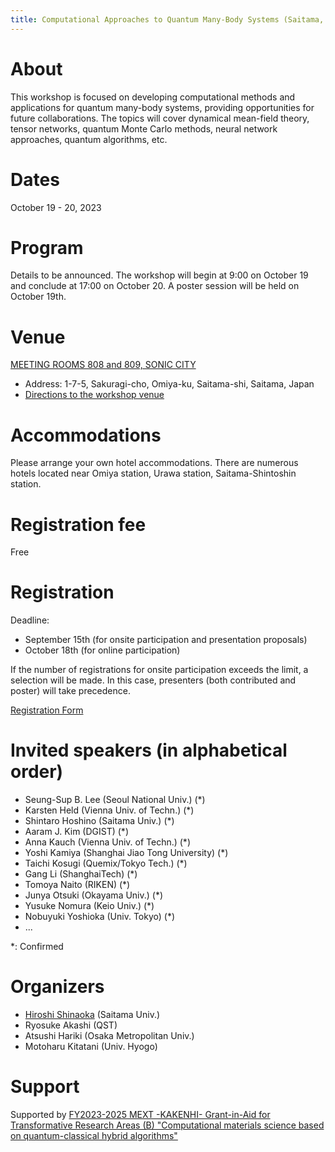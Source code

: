 ```yaml
---
title: Computational Approaches to Quantum Many-Body Systems (Saitama, Japan/October 19th and 20th, 2023)
---
```


# About
This workshop is focused on developing computational methods and applications for quantum many-body systems, providing opportunities for future collaborations. The topics will cover dynamical mean-field theory, tensor networks, quantum Monte Carlo methods, neural network approaches, quantum algorithms, etc.

# Dates 
October 19 - 20, 2023

# Program
Details to be announced. 
The workshop will begin at 9:00 on October 19 and conclude at 17:00 on October 20.
A poster session will be held on October 19th.

# Venue
[MEETING ROOMS 808 and 809, SONIC CITY](https://www.sonic-city.or.jp/en.html)

* Address: 1-7-5, Sakuragi-cho, Omiya-ku, Saitama-shi, Saitama, Japan
* [Directions to the workshop venue](https://www.sonic-city.or.jp/en/conference.html)

# Accommodations
Please arrange your own hotel accommodations. There are numerous hotels located near Omiya station, Urawa station, Saitama-Shintoshin station.

# Registration fee
Free

# Registration
Deadline:
* September 15th (for onsite participation and presentation proposals)
* October 18th (for online participation)

If the number of registrations for onsite participation exceeds the limit, a selection will be made. In this case, presenters (both contributed and poster) will take precedence.

[Registration Form](https://docs.google.com/forms/d/e/1FAIpQLSfmq-k3ASmWzuBRwc6UbIJ0Qa3c4aj-hwgTfzT8MRFSK9gdTQ/viewform) 

# Invited speakers (in alphabetical order)
* Seung-Sup B. Lee (Seoul National Univ.) (*)
* Karsten Held (Vienna Univ. of Techn.) (*)
* Shintaro Hoshino (Saitama Univ.) (*)
* Aaram J. Kim (DGIST) (*)
* Anna Kauch (Vienna Univ. of Techn.) (*)
* Yoshi Kamiya (Shanghai Jiao Tong University) (*)
* Taichi Kosugi (Quemix/Tokyo Tech.) (*)
* Gang Li (ShanghaiTech) (*)
* Tomoya Naito (RIKEN) (*)
* Junya Otsuki (Okayama Univ.) (*)
* Yusuke Nomura (Keio Univ.) (*)
* Nobuyuki Yoshioka (Univ. Tokyo) (*)
* ...

\*: Confirmed

# Organizers

* [Hiroshi Shinaoka](<shinaoka@mail.saitama-u.ac.jp>) (Saitama Univ.)
* Ryosuke Akashi (QST)
* Atsushi Hariki (Osaka Metropolitan Univ.)
* Motoharu Kitatani (Univ. Hyogo)

# Support
Supported by 
[FY2023-2025 MEXT -KAKENHI- Grant-in-Aid for Transformative Research Areas (B)
"Computational materials science based on quantum-classical hybrid algorithms"](https://qc-hybrid.github.io)
